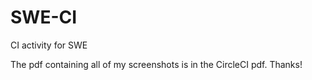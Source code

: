 # SWE-CI
CI activity for SWE

The pdf containing all of my screenshots is in the CircleCI pdf. Thanks!
